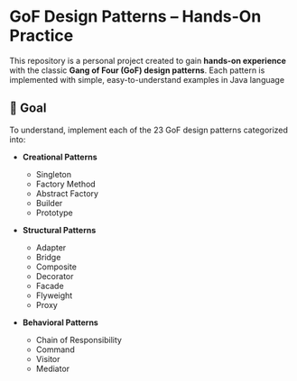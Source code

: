# GoF Design Patterns – Hands-On Practice

This repository is a personal project created to gain **hands-on experience** with the classic **Gang of Four (GoF) design patterns**. Each pattern is implemented with simple, easy-to-understand examples in Java language

## 🎯 Goal

To understand, implement each of the 23 GoF design patterns categorized into:

- **Creational Patterns**
  - Singleton
  - Factory Method
  - Abstract Factory
  - Builder
  - Prototype

- **Structural Patterns**
  - Adapter
  - Bridge
  - Composite
  - Decorator
  - Facade
  - Flyweight
  - Proxy

- **Behavioral Patterns**
  - Chain of Responsibility
  - Command
  - Visitor
  - Mediator 

